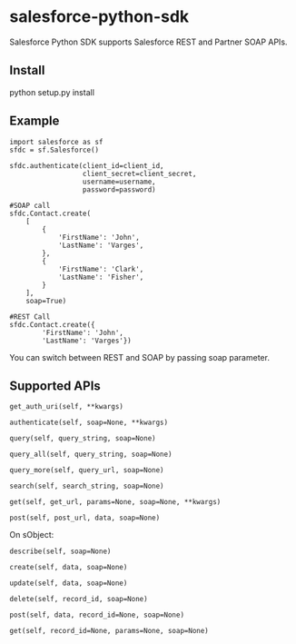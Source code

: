 salesforce-python-sdk
=====================

Salesforce Python SDK supports Salesforce REST and Partner SOAP APIs.

Install
-------
python setup.py install

Example
-------
    import salesforce as sf
    sfdc = sf.Salesforce()
    
    sfdc.authenticate(client_id=client_id,
                      client_secret=client_secret,
                      username=username,
                      password=password)
    
    #SOAP call
    sfdc.Contact.create(
        [
            {
                'FirstName': 'John',
                'LastName': 'Varges',
            },
            {
                'FirstName': 'Clark',
                'LastName': 'Fisher',
            }
        ],
        soap=True)
    
    #REST Call
    sfdc.Contact.create({
            'FirstName': 'John',
            'LastName': 'Varges'})

You can switch between REST and SOAP by passing soap parameter.


Supported APIs
-------
    get_auth_uri(self, **kwargs)
    
    authenticate(self, soap=None, **kwargs)
    
    query(self, query_string, soap=None)
    
    query_all(self, query_string, soap=None)
    
    query_more(self, query_url, soap=None)
    
    search(self, search_string, soap=None)
    
    get(self, get_url, params=None, soap=None, **kwargs)
    
    post(self, post_url, data, soap=None)

On sObject:

    describe(self, soap=None)
    
    create(self, data, soap=None)
    
    update(self, data, soap=None)
    
    delete(self, record_id, soap=None)
    
    post(self, data, record_id=None, soap=None)
    
    get(self, record_id=None, params=None, soap=None)